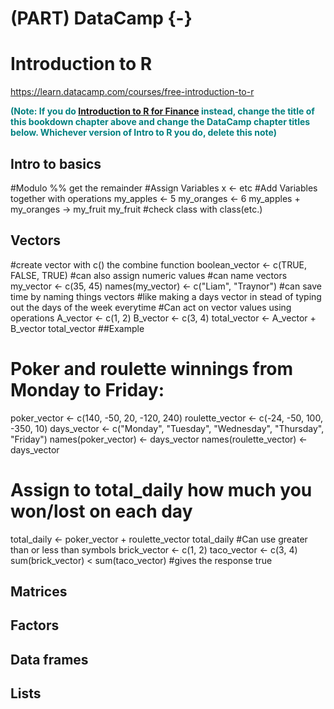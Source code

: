 # (PART) DataCamp {-} 

# Introduction to R

<https://learn.datacamp.com/courses/free-introduction-to-r>

<span style="color:teal;font-weight:bold">(Note: If you do [Introduction to R for Finance](https://learn.datacamp.com/courses/introduction-to-r-for-finance) instead, change the title of this bookdown chapter above and change the DataCamp chapter titles below. Whichever version of Intro to R you do, delete this note)</span>



## Intro to basics
#Modulo %% get the remainder
#Assign Variables x <- etc
#Add Variables together with operations
my_apples <- 5
my_oranges <- 6
my_apples + my_oranges -> my_fruit
my_fruit
#check class with class(etc.)



## Vectors
#create vector with c() the combine function
boolean_vector <- c(TRUE, FALSE, TRUE)
#can also assign numeric values
#can name vectors
my_vector <- c(35, 45)
names(my_vector) <- c("Liam", "Traynor")
#can save time by naming things vectors
#like making a days vector in stead of typing out the days of the week everytime
#Can act on vector values using operations
A_vector <- c(1, 2)
B_vector <- c(3, 4)
total_vector <- A_vector + B_vector
total_vector
##Example
# Poker and roulette winnings from Monday to Friday:
poker_vector <- c(140, -50, 20, -120, 240)
roulette_vector <- c(-24, -50, 100, -350, 10)
days_vector <- c("Monday", "Tuesday", "Wednesday", "Thursday", "Friday")
names(poker_vector) <- days_vector
names(roulette_vector) <- days_vector

# Assign to total_daily how much you won/lost on each day
total_daily <- poker_vector + roulette_vector
total_daily
#Can use greater than or less than symbols
brick_vector <- c(1, 2)
taco_vector <- c(3, 4)
sum(brick_vector) < sum(taco_vector)
#gives the response true



## Matrices


## Factors


## Data frames


## Lists